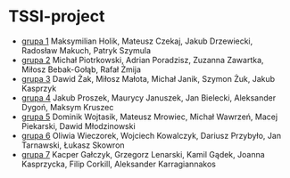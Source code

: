 # TSSI-project

- [grupa 1](https://zsl-2i2.github.io/TSSI-project/gr1/index.html) Maksymilian Holik, Mateusz Czekaj, Jakub Drzewiecki, Radosław Makuch, Patryk Szymula
- [grupa 2](https://zsl-2i2.github.io/TSSI-project/gr2/index.html) Michał Piotrkowski, Adrian Poradzisz, Zuzanna Zawartka, Miłosz Bebak-Gołąb, Rafał Żmija
- [grupa 3](https://zsl-2i2.github.io/TSSI-project/gr3/index.html) Dawid Żak, Miłosz Małota, Michał Janik, Szymon Żuk, Jakub Kasprzyk
- [grupa 4](https://zsl-2i2.github.io/TSSI-project/gr4/index.html) Jakub Proszek, Maurycy Januszek, Jan Bielecki, Aleksander Dygoń, Maksym Kruszec
- [grupa 5](https://zsl-2i2.github.io/TSSI-project/gr5/index.html) Dominik Wojtasik, Mateusz Mrowiec, Michał Wawrzeń, Macej Piekarski, Dawid Młodzinowski
- [grupa 6](https://zsl-2i2.github.io/TSSI-project/gr6/index.html) Oliwia Wieczorek, Wojciech Kowalczyk, Dariusz Przybyło, Jan Tarnawski, Łukasz Skowron
- [grupa 7](https://zsl-2i2.github.io/TSSI-project/gr7/index.html) Kacper Gałczyk, Grzegorz Lenarski, Kamil Gądek, Joanna Kasprzycka, Filip Corkill, Aleksander Karragiannakos
